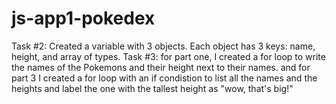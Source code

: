 # js-app1-pokedex
Task #2: Created a variable with 3 objects. Each object has 3 keys: name, height, and array of types.
Task #3: for part one, I created a for loop to write the names of the Pokemons and their height next to their names. 
and for part 3 I created a for loop with an if condistion to list all the names and the heights and label the one with the tallest height as "wow, that's big!"
